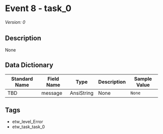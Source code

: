 # Event 8 - task_0
###### Version: 0

## Description
None

## Data Dictionary
|Standard Name|Field Name|Type|Description|Sample Value|
|---|---|---|---|---|
|TBD|message|AnsiString|None|`None`|

## Tags
* etw_level_Error
* etw_task_task_0